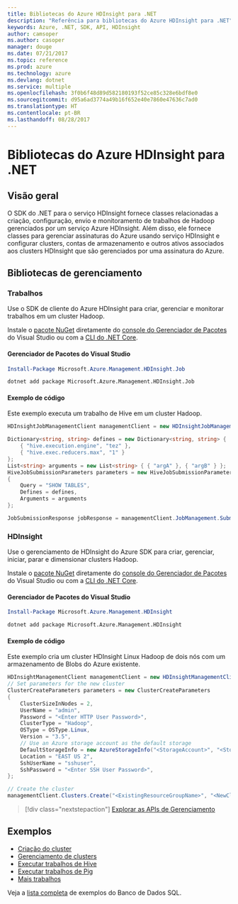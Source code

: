 ```yaml
---
title: Bibliotecas do Azure HDInsight para .NET
description: "Referência para bibliotecas do Azure HDInsight para .NET"
keywords: Azure, .NET, SDK, API, HDInsight
author: camsoper
ms.author: casoper
manager: douge
ms.date: 07/21/2017
ms.topic: reference
ms.prod: azure
ms.technology: azure
ms.devlang: dotnet
ms.service: multiple
ms.openlocfilehash: 3f0b6f48d89d582180193f52ce85c328e6bdf8e0
ms.sourcegitcommit: d95a6ad3774a49b16f652e40e7860e47636c7ad0
ms.translationtype: HT
ms.contentlocale: pt-BR
ms.lasthandoff: 08/28/2017
---
```

# <a name="azure-hdinsight-libraries-for-net"></a>Bibliotecas do Azure HDInsight para .NET

## <a name="overview"></a>Visão geral

O SDK do .NET para o serviço HDInsight fornece classes relacionadas a criação, configuração, envio e monitoramento de trabalhos de Hadoop gerenciados por um serviço Azure HDInsight. Além disso, ele fornece classes para gerenciar assinaturas do Azure usando serviço HDInsight e configurar clusters, contas de armazenamento e outros ativos associados aos clusters HDInsight que são gerenciados por uma assinatura do Azure.

## <a name="management-libraries"></a>Bibliotecas de gerenciamento

### <a name="jobs"></a>Trabalhos

Use o SDK de cliente do Azure HDInsight para criar, gerenciar e monitorar trabalhos em um cluster Hadoop. 

Instale o [pacote NuGet](https://www.nuget.org/packages/Microsoft.Azure.Management.HDInsight.Job) diretamente do [console do Gerenciador de Pacotes][PackageManager] do Visual Studio ou com a [CLI do .NET Core][DotNetCLI].

#### <a name="visual-studio-package-manager"></a>Gerenciador de Pacotes do Visual Studio

```powershell
Install-Package Microsoft.Azure.Management.HDInsight.Job
```

```bash
dotnet add package Microsoft.Azure.Management.HDInsight.Job
```

#### <a name="code-example"></a>Exemplo de código

Este exemplo executa um trabalho de Hive em um cluster Hadoop.

```csharp
HDInsightJobManagementClient managementClient = new HDInsightJobManagementClient(clusterUri, credentials);

Dictionary<string, string> defines = new Dictionary<string, string> {
    { "hive.execution.engine", "tez" },
    { "hive.exec.reducers.max", "1" }
};
List<string> arguments = new List<string> { { "argA" }, { "argB" } };
HiveJobSubmissionParameters parameters = new HiveJobSubmissionParameters
{
    Query = "SHOW TABLES",
    Defines = defines,
    Arguments = arguments
};

JobSubmissionResponse jobResponse = managementClient.JobManagement.SubmitHiveJob(parameters);
```

### <a name="hdinsight"></a>HDInsight

Use o gerenciamento de HDInsight do Azure SDK para criar, gerenciar, iniciar, parar e dimensionar clusters Hadoop.

Instale o [pacote NuGet](https://www.nuget.org/packages/Microsoft.Azure.Management.HDInsight) diretamente do [console do Gerenciador de Pacotes][PackageManager] do Visual Studio ou com a [CLI do .NET Core][DotNetCLI].

#### <a name="visual-studio-package-manager"></a>Gerenciador de Pacotes do Visual Studio

```powershell
Install-Package Microsoft.Azure.Management.HDInsight
```

```bash
dotnet add package Microsoft.Azure.Management.HDInsight
```

#### <a name="code-example"></a>Exemplo de código

Este exemplo cria um cluster HDInsight Linux Hadoop de dois nós com um armazenamento de Blobs do Azure existente.

```csharp
HDInsightManagementClient managementClient = new HDInsightManagementClient(authToken);
// Set parameters for the new cluster
ClusterCreateParameters parameters = new ClusterCreateParameters
{
    ClusterSizeInNodes = 2,
    UserName = "admin",
    Password = "<Enter HTTP User Password>",
    ClusterType = "Hadoop",
    OSType = OSType.Linux,
    Version = "3.5",
    // Use an Azure storage account as the default storage
    DefaultStorageInfo = new AzureStorageInfo("<StorageAccount>", "<StorageKey>", "<BlobContainerName>"),
    Location = "EAST US 2",
    SshUserName = "sshuser",
    SshPassword = "<Enter SSH User Password>",
};

// Create the cluster
managementClient.Clusters.Create("<ExistingResourceGroupName>", "<NewClusterName>", parameters);
```

> [!div class="nextstepaction"]
> [Explorar as APIs de Gerenciamento](/dotnet/api/overview/azure/hdinsights/management)


## <a name="samples"></a>Exemplos

- [Criação do cluster](https://docs.microsoft.com/azure/hdinsight/hdinsight-hadoop-create-linux-clusters-dotnet-sdk)
- [Gerenciamento de clusters](https://docs.microsoft.com/azure/hdinsight/hdinsight-administer-use-dotnet-sdk)
- [Executar trabalhos de Hive](https://docs.microsoft.com/azure/hdinsight/hdinsight-hadoop-use-hive-dotnet-sdk)
- [Executar trabalhos de Pig](https://docs.microsoft.com/azure/hdinsight/hdinsight-hadoop-use-pig-dotnet-sdk)
- [Mais trabalhos](https://docs.microsoft.com/azure/hdinsight/hdinsight-submit-hadoop-jobs-programmatically)

Veja a [lista completa](https://azure.microsoft.com/resources/samples/?platform=dotnet&service=hdinsight) de exemplos do Banco de Dados SQL.

[PackageManager]: https://docs.microsoft.com/nuget/tools/package-manager-console
[DotNetCLI]: https://docs.microsoft.com/dotnet/core/tools/dotnet-add-package
